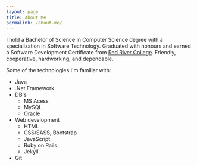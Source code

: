 ```yaml
---
layout: page
title: About Me
permalink: /about-me/
---
```


I hold a Bachelor of Science in Computer Science degree with a specialization in Software Technology. Graduated with honours and earned a Software Development Certificate from [Red River College]("http://rrc.mb.ca"). Friendly, cooperative, hardworking, and dependable.

Some of the technologies I'm familiar with:

- Java
- .Net Framework
- DB's
  - MS Acess
  - MySQL
  - Oracle
- Web development
  - HTML
  - CSS/SASS, Bootstrap 
  - JavaScript
  - Ruby on Rails
  - Jekyll
- Git
